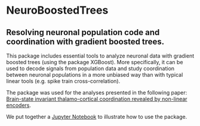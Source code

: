 # NeuroBoostedTrees
## Resolving neuronal population code and coordination with gradient boosted trees.

This package includes essential tools to analyze neuronal data with gradient boosted trees (using the package XGBoost). More specifically, it can be used to decode signals from population data and study coordination between neuronal populations in a more unbiased way than with typical linear tools (e.g. spike train cross-correlation).

The package was used for the analyses presented in the following paper:
[Brain-state invariant thalamo-cortical coordination revealed by non-linear encoders](http://journals.plos.org/ploscompbiol/article?id=10.1371/journal.pcbi.1006041).


We put together a [Jupyter Notebook](notebook/NeuroBoostedTrees.ipynb) to illustrate how to use the package.

